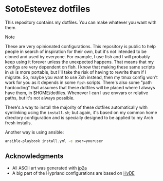 # SotoEstevez dotfiles

This repository contains my dotfiles. You can make whatever you want with them.

> [!NOTE]
> These are very opinionated configurations. This repository is public to help people in search of inspiration for their own, but it's not intended to be cloned and used by everyone.
For example, I use fish and I will probably keep using it forever unless the unexpected happens. That means that my configs are very dependent on fish. I know that making these same scripts
in `sh` is more portable, but I'll take the risk of having to rewrite them if I migrate. So, maybe you want to use Zsh instead, then my tmux config won't work for you as it depends in
some `fish` scripts.
There's also some "path hardcoding" that assumes that these dotfiles will be placed where I always have them, in $HOME/dotfiles. Whenever I can I use envvars or relative paths, but it's not always possible.

There's a way to install the majority of these dotfiles automatically with symlinking using the `install.sh`; but again, it's based on my common home directory configuration and is specially designed to be applied to my Arch fresh installs.

Another way is using ansible:

```sh
ansible-playbook install.yml -e user=youruser
```

## Acknowledgments

* All ASCII art was generated with [jp2a](https://github.com/cslarsen/jp2a)
* A big part of the Hyprland configurations are based on [HyDE](https://github.com/HyDE-Project/HyDE)
